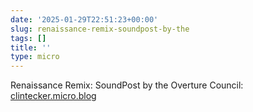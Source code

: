 ```yaml
---
date: '2025-01-29T22:51:23+00:00'
slug: renaissance-remix-soundpost-by-the
tags: []
title: ''
type: micro
---
```


Renaissance Remix: SoundPost by the Overture Council: [clintecker.micro.blog](https://clintecker.micro.blog/2025/01/29/renaissance-remix-soundpost-by-the.html)